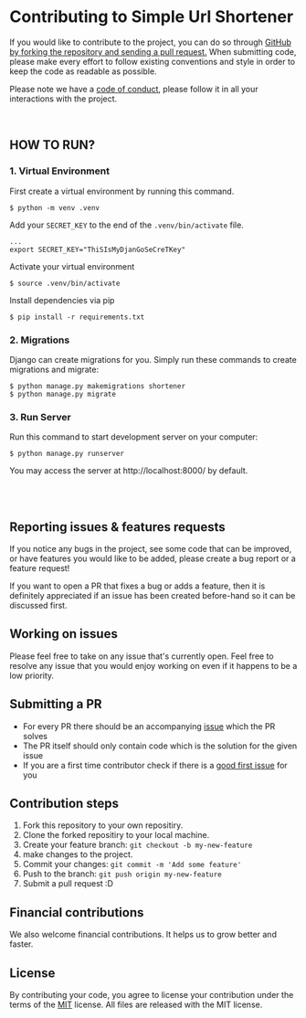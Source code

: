 # Contributing to Simple Url Shortener

If you would like to contribute to the project, you can do so through [GitHub by forking the repository and sending a pull request.](#contribution-steps)
When submitting code, please make every effort to follow existing conventions and style in order to keep the code as readable as possible. 

Please note we have a [code of conduct](https://github.com/ethmtrgt/url_shortener/blob/main/CODE_OF_CONDUCT.md), please follow it in all your interactions with the project.

<br>

## HOW TO RUN?
### 1. Virtual Environment
First create a virtual environment by running this command.
```
$ python -m venv .venv
```

Add your `SECRET_KEY` to the end of the `.venv/bin/activate` file.
```
...
export SECRET_KEY="ThiSIsMyDjanGoSeCreTKey"
```

Activate your virtual environment
```
$ source .venv/bin/activate
```

Install dependencies via pip
```
$ pip install -r requirements.txt
```

### 2. Migrations
Django can create migrations for you. Simply run these commands to create migrations and migrate:
```
$ python manage.py makemigrations shortener
$ python manage.py migrate
```

### 3. Run Server
Run this command to start development server on your computer:
```
$ python manage.py runserver
```
You may access the server at http://localhost:8000/ by default.

<br>
<br>

## Reporting issues & features requests
If you notice any bugs in the project, see some code that can be improved, or have features you would like to be added, please create a bug report or a feature request!

If you want to open a PR that fixes a bug or adds a feature, then it is definitely appreciated if an issue has been created before-hand so it can be discussed first.

## Working on issues

Please feel free to take on any issue that's currently open. Feel free to resolve any issue that you would enjoy working on even if it happens to be a low priority.

## Submitting a PR
- For every PR there should be an accompanying [issue](https://github.com/ethmtrgt/url_shortener/issues) which the PR solves
- The PR itself should only contain code which is the solution for the given issue
- If you are a first time contributor check if there is a [good first issue](https://github.com/ethmtrgt/url_shortener/labels/good%20first%20issue) for you

## Contribution steps

1. Fork this repository to your own repositiry. 
2. Clone the forked repositiry to your local machine.
3. Create your feature branch: `git checkout -b my-new-feature`
4. make changes to the project.
5. Commit your changes: `git commit -m 'Add some feature'`
6. Push to the branch: `git push origin my-new-feature`
7. Submit a pull request :D


## Financial contributions
We also welcome financial contributions. It helps us to grow better and faster.

## License

By contributing your code, you agree to license your contribution under the terms of the [MIT](https://github.com/ethmtrgt/url_shortener/blob/master/LICENSE) license.
All files are released with the MIT license.